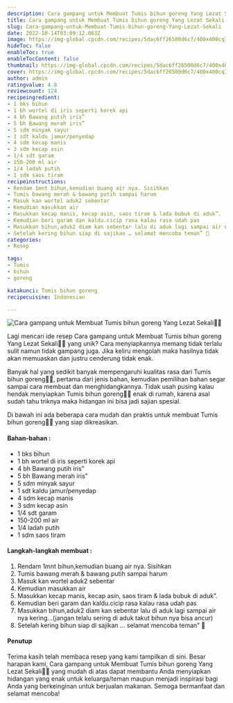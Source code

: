 ```yaml
---
description: Cara gampang untuk Membuat Tumis bihun goreng Yang Lezat Sekali"
title: Cara gampang untuk Membuat Tumis bihun goreng Yang Lezat Sekali
slug: Cara-gampang-untuk-Membuat-Tumis-bihun-goreng-Yang-Lezat-Sekali
date: 2022-10-14T03:09:12.063Z
image: https://img-global.cpcdn.com/recipes/5dac6ff26500d6c7/400x400cq70/photo.jpg
hideToc: false
enableToc: true
enableTocContent: false
thumbnail: https://img-global.cpcdn.com/recipes/5dac6ff26500d6c7/400x400cq70/photo.jpg
cover: https://img-global.cpcdn.com/recipes/5dac6ff26500d6c7/400x400cq70/photo.jpg
author: admin
ratingvalue: 4.8
reviewcount: 124
recipeingredient:
- 1 bks bihun
- 1 bh wortel di iris seperti korek api
- 4 bh Bawang putih iris”
- 5 bh Bawang merah iris”
- 5 sdm minyak sayur
- 1 sdt kaldu jamur/penyedap
- 4 sdm kecap manis
- 3 sdm kecap asin
- 1/4 sdt garam
- 150-200 ml air
- 1/4 ladah putih
- 1 sdm saos tiram
recipeinstructions:
- Rendam 1mnt bihun,kemudian buang air nya. Sisihkan
- Tumis bawang merah & bawang putih sampai harum
- Masuk kan wortel aduk2 sebentar
- Kemudian masukkan air
- Masukkan kecap manis, kecap asin, saos tiram & lada bubuk di aduk”.
- Kemudian beri garam dan kaldu.cicip rasa kalau rasa udah pas
- Masukkan bihun,aduk2 diam kan sebentar lalu di aduk lagi sampai air nya kering…(jangan telalu sering di aduk takut bihun nya bisa ancur)
- Setelah kering bihun siap di sajikan … selamat mencoba teman” 🙏
categories:
- Resep

tags:
- Tumis
- bihun
- goreng

katakunci: Tumis bihun goreng
recipecuisine: Indonesian

---
```


![Cara gampang untuk Membuat Tumis bihun goreng Yang Lezat Sekali👩‍🍳](https://img-global.cpcdn.com/recipes/5dac6ff26500d6c7/400x400cq70/photo.jpg)

Lagi mencari ide resep Cara gampang untuk Membuat Tumis bihun goreng Yang Lezat Sekali👩‍🍳 yang unik? Cara menyiapkannya memang tidak terlalu sulit namun tidak gampang juga. Jika keliru mengolah maka hasilnya tidak akan memuaskan dan justru cenderung tidak enak.

Banyak hal yang sedikit banyak mempengaruhi kualitas rasa dari Tumis bihun goreng👩‍🍳, pertama dari jenis bahan, kemudian pemilihan bahan segar sampai cara membuat dan menghidangkannya. Tidak usah pusing kalau hendak menyiapkan Tumis bihun goreng👩‍🍳 enak di rumah, karena asal sudah tahu triknya maka hidangan ini bisa jadi sajian spesial.

Di bawah ini ada beberapa cara mudah dan praktis untuk membuat Tumis bihun goreng👩‍🍳 yang siap dikreasikan.

<!--inarticleads1-->

#### Bahan-bahan :

- 1 bks bihun
- 1 bh wortel di iris seperti korek api
- 4 bh Bawang putih iris”
- 5 bh Bawang merah iris”
- 5 sdm minyak sayur
- 1 sdt kaldu jamur/penyedap
- 4 sdm kecap manis
- 3 sdm kecap asin
- 1/4 sdt garam
- 150-200 ml air
- 1/4 ladah putih
- 1 sdm saos tiram

<!--inarticleads2-->

#### Langkah-langkah membuat :

1. Rendam 1mnt bihun,kemudian buang air nya. Sisihkan
1. Tumis bawang merah & bawang putih sampai harum
1. Masuk kan wortel aduk2 sebentar
1. Kemudian masukkan air
1. Masukkan kecap manis, kecap asin, saos tiram & lada bubuk di aduk”.
1. Kemudian beri garam dan kaldu.cicip rasa kalau rasa udah pas
1. Masukkan bihun,aduk2 diam kan sebentar lalu di aduk lagi sampai air nya kering…(jangan telalu sering di aduk takut bihun nya bisa ancur)
1. Setelah kering bihun siap di sajikan … selamat mencoba teman” 🙏

#### Penutup

Terima kasih telah membaca resep yang kami tampilkan di sini. Besar harapan kami, Cara gampang untuk Membuat Tumis bihun goreng Yang Lezat Sekali👩‍🍳 yang mudah di atas dapat membantu Anda menyiapkan hidangan yang enak untuk keluarga/teman maupun menjadi inspirasi bagi Anda yang berkeinginan untuk berjualan makanan. Semoga bermanfaat dan selamat mencoba!